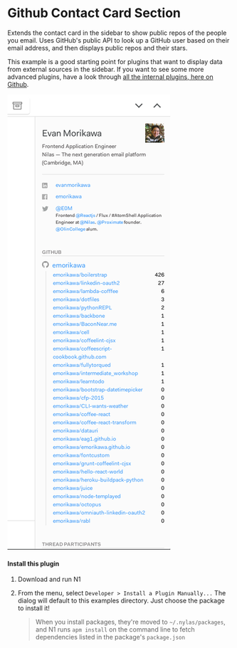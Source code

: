 # Github Contact Card Section

Extends the contact card in the sidebar to show public repos of the people you email.
Uses GitHub's public API to look up a GitHub user based on their email address,
and then displays public repos and their stars.

This example is a good starting point for plugins that want to display data from
external sources in the sidebar. If you want to see some more advanced plugins, have a look through [all the internal plugins, here on Github](https://github.com/timtjtim/N1/tree/master/internal_packages).

<img src="https://raw.githubusercontent.com/nylas/N1/master/internal_packages/github-contact-card/screenshot.png">

#### Install this plugin

1. Download and run N1

2. From the menu, select `Developer > Install a Plugin Manually...`
   The dialog will default to this examples directory. Just choose the
   package to install it!

   > When you install packages, they're moved to `~/.nylas/packages`,
   > and N1 runs `apm install` on the command line to fetch dependencies
   > listed in the package's `package.json`
